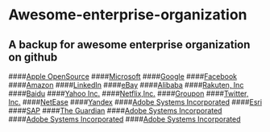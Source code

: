 # Awesome-enterprise-organization
## A  backup for awesome enterprise organization on github

####[Apple OpenSource](https://github.com/opensource-apple)
####[Microsoft](https://github.com/Microsoft)
####[Google](https://github.com/google)
####[Facebook](https://github.com/facebook)
####[Amazon](https://github.com/amzn)
####[LinkedIn](https://github.com/linkedin)
####[eBay](https://github.com/eBay)
####[Alibaba](https://github.com/alibaba)
####[Rakuten, Inc](https://github.com/rakutentech)
####[Baidu](https://github.com/baidu)
####[Yahoo Inc.](https://github.com/yahoo)
####[Netflix,Inc.](https://github.com/Netflix)
####[Groupon](https://github.com/groupon)
####[Twitter, Inc.](https://github.com/twitter)
####[NetEase](https://github.com/NetEase)
####[Yandex](https://github.com/yandex)
####[Adobe Systems Incorporated](https://github.com/adobe)
####[Esri](https://github.com/Esri)
####[SAP](https://github.com/SAP)
####[The Guardian](https://github.com/guardian)
####[Adobe Systems Incorporated](https://github.com/adobe)
####[Adobe Systems Incorporated](https://github.com/adobe)
####[Adobe Systems Incorporated](https://github.com/adobe)

